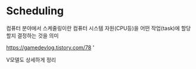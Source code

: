 # Scheduling

컴퓨터 분야에서 스케줄링이란 컴퓨터 시스템 자원(CPU등)을 어떤 작업(task)에 할당할지 결정하는 것을 의미

https://gamedevlog.tistory.com/78
'


V모델도 상세하게 정리

